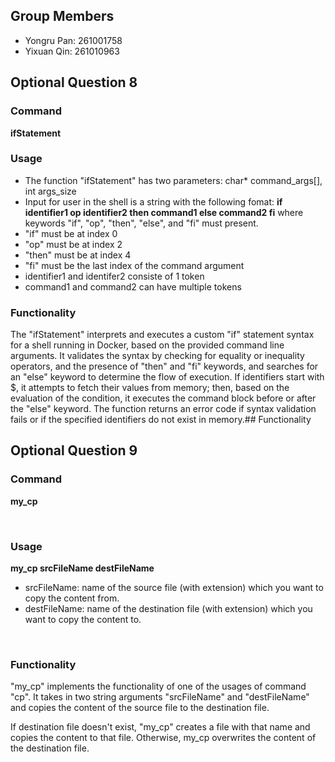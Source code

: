 ## Group Members
* Yongru Pan: 261001758
* Yixuan Qin: 261010963



## Optional Question 8
### Command
**ifStatement**
<br>

### Usage
* The function "ifStatement" has two parameters: char* command_args[], int args_size
* Input for user in the shell is a string with the following fomat: 
**if identifier1 op identifier2 then command1 else command2 fi**
where keywords "if", "op", "then", "else", and "fi" must present.
* "if" must be at index 0
* "op" must be at index 2
* "then" must be at index 4
* "fi" must be the last index of the command argument
* identifier1 and identifer2 consiste of 1 token
* command1 and command2 can have multiple tokens

### Functionality
The "ifStatement" interprets and executes a custom "if" statement syntax for a shell running in Docker, based on the provided command line arguments. It validates the syntax by checking for equality or inequality operators, and the presence of "then" and "fi" keywords, and searches for an "else" keyword to determine the flow of execution. If identifiers start with $, it attempts to fetch their values from memory; then, based on the evaluation of the condition, it executes the command block before or after the "else" keyword. The function returns an error code if syntax validation fails or if the specified identifiers do not exist in memory.## Functionality


## Optional Question 9
### Command
**<p>my_cp</p>**
<br>

### Usage
**my_cp srcFileName destFileName**

* srcFileName: name of the source file (with extension) which you want to copy the content from.
* destFileName: name of the destination file (with extension) which you want to copy the content to.
<br>

### Functionality
<p>"my_cp" implements the functionality of one of the usages of command "cp". It takes in two string arguments "srcFileName" and "destFileName" and copies the content of the source file to the destination file.</p>
<p>If destination file doesn't exist, "my_cp" creates a file with that name and copies the content to that file. Otherwise, my_cp overwrites the content of the destination file.</p>
<br>

